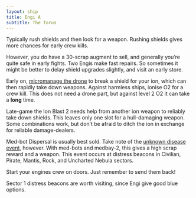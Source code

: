 ```yaml
---
layout: ship
title: Engi A
subtitle: The Torus
---
```

Typically rush shields and then look for a weapon. Rushing shields gives more chances for early crew kills.

However, you do have a 30-scrap augment to sell, and generally you’re quite safe in early fights. Two Engis make fast repairs. So sometimes it might be better to delay shield upgrades slightly, and visit an early store.

Early on, [micromanage the drone](https://www.youtube.com/watch?v=f3whJB13ZKk&t=397s) to break a shield for your ion, which can then rapidly take down weapons. Against harmless ships, ionise O2 for a crew kill. This does not need a drone part, but against level 2 O2 it can take a **long** time.

Late-game the Ion Blast 2 needs help from another ion weapon to reliably take down shields. This leaves only one slot for a hull-damaging weapon. Some combinations work, but don’t be afraid to ditch the ion in exchange for reliable damage-dealers.

Med-bot Dispersal is usually best sold. Take note of the [unknown disease event](https://ftl.fandom.com/wiki/Unknown_Disease_on_Mining_Colony), however. With med-bots and medbay-2, this gives a high scrap reward and a weapon. This event occurs at distress beacons in Civilian, Pirate, Mantis, Rock, and Uncharted Nebula sectors.

Start your engines crew on doors. Just remember to send them back!

Sector 1 distress beacons are worth visiting, since Engi give good blue options.